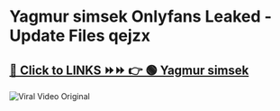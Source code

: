
 # Yagmur simsek Onlyfans Leaked - Update Files qejzx

## <h2><a href="https://clipsfans.com/Yagmur_simsek&ref=git">🔗 Click to LINKS ⏩⏩ 👉 🟢 Yagmur simsek </a></h2>

<a href="https://clipsfans.com/Yagmur_simsek&ref=git" rel="nofollow" data-target="animated-image.originalLink"><img src="https://i.ibb.co.com/xMMVF88/686577567.gif" alt="Viral Video Original" style="max-width: 100%; display: inline-block;" data-target="animated-image.originalImage"></a>

